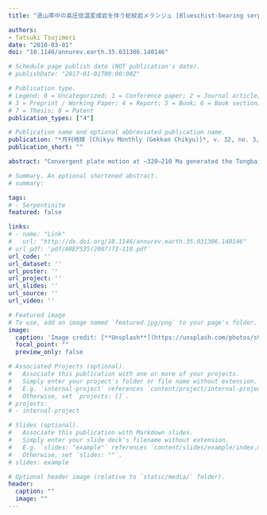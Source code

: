```yaml
---
title: "造山帯中の高圧低温変成岩を伴う蛇紋岩メランジュ [Blueschist-bearing serpentine mélange in orogenic belt: A review]"

authors:
- Tatsuki Tsujimori
date: "2010-03-01"
doi: "10.1146/annurev.earth.35.031306.140146"

# Schedule page publish date (NOT publication's date).
# publishDate: "2017-01-01T00:00:00Z"

# Publication type.
# Legend: 0 = Uncategorized; 1 = Conference paper; 2 = Journal article;
# 3 = Preprint / Working Paper; 4 = Report; 5 = Book; 6 = Book section;
# 7 = Thesis; 8 = Patent
publication_types: ["4"]

# Publication name and optional abbreviated publication name.
publication: "*月刊地球 [Chikyu Monthly (Gekkan Chikyu)]*, v. 32, no. 3, p. 189-195"
publication_short: ""

abstract: "Convergent plate motion at ∼320–210 Ma generated the Tongbai-Dabie-Sulu (east-central China)-Imjingang-Gyeonggi (central Korea)-Renge-Suo (Southwestern Japan)-Sikhote-Alin orogen along the paleo-Pacific edge of cratonal Asia. This amalgamated belt reflects collision between the Sino-Korean and Yangtze cratons on the SW portion, and accretion of outboard oceanic arcs ± sialic fragments against the NE margin. Subducted Proterozoic-Paleozoic continental and oceanic crustal complexes underwent high- and ultrahigh-pressure metamorphism at low to moderate temperatures. Tectonic slices of sialic crust episodically disengaged from the downgoing plate and, driven by buoyancy, ascended rapidly to midcrustal levels from depths exceeding 90–200 km after continental collision in east-central China plus or minus Korea, and from ∼30–50 km after arrival of far-traveled oceanic terranes in SW Japan and the Russian Far East. On achieving neutral buoyancy and stalling out at 10–20 km depth, later doming, gravitational collapse, and erosion exposed parts of the high- and ultrahigh-pressure complexes. This curvilinear orogen has been segmented and offset by major and minor transverse faults. Also, regional backarc spreading opened marginal basins behind the Permo-Triassic convergent suture zone, further disturbing portions oceanward."

# Summary. An optional shortened abstract.
# summary: 

tags: 
# - Serpentinite
featured: false

links:
# - name: "Link"
#   url: "http://dx.doi.org/10.1146/annurev.earth.35.031306.140146"
# url_pdf: 'pdf/AREPS35(2007)73-110.pdf'
url_code: ''
url_dataset: ''
url_poster: ''
url_project: ''
url_slides: ''
url_source: ''
url_video: ''

# Featured image
# To use, add an image named `featured.jpg/png` to your page's folder. 
image: 
  caption: 'Image credit: [**Unsplash**](https://unsplash.com/photos/s9CC2SKySJM)'
  focal_point: ""
  preview_only: false

# Associated Projects (optional).
#   Associate this publication with one or more of your projects.
#   Simply enter your project's folder or file name without extension.
#   E.g. `internal-project` references `content/project/internal-project/index.md`.
#   Otherwise, set `projects: []`.
# projects:
# - internal-project

# Slides (optional).
#   Associate this publication with Markdown slides.
#   Simply enter your slide deck's filename without extension.
#   E.g. `slides: "example"` references `content/slides/example/index.md`.
#   Otherwise, set `slides: ""`.
# slides: example

# Optional header image (relative to `static/media/` folder).
header:
  caption: ""
  image: ""
---
```

